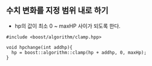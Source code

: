 ## 수치 변화를 지정 범위 내로 하기
-  hp의 값이 최소 0 ~ maxHP 사이가 되도록 한다.
```
#include <boost/algorithm/clamp.hpp>

void hpchange(int addhp){
  hp = boost::algorithm::clamp(hp + addhp, 0, maxHp);
}
```
